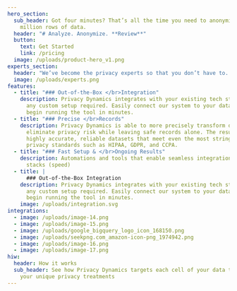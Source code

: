 ```yaml
---
hero_section:
  sub_header: Got four minutes? That’s all the time you need to anonymize a few
    million rows of data.
  header: "# Analyze. Anonymize. **Review**"
  button:
    text: Get Started
    link: /pricing
  image: /uploads/product-hero_v1.png
experts_section:
  header: "We’ve become the privacy experts so that you don’t have to. "
  image: /uploads/experts.png
features:
  - title: "### Out-of-the-Box </br>Integration"
    description: Privacy Dynamics integrates with your existing tech stack without
      any custom setup required. Easily connect our system to your data and
      begin running the tool in minutes.
  - title: "### Precise </br>Records"
    description: Privacy Dynamics is able to more precisely transform data to
      eliminate privacy risk while leaving safe records alone. The result is
      highly accurate, reliable datasets that meet even the most stringent
      privacy standards such as HIPAA, GDPR, and CCPA.
  - title: "### Fast Setup & </br>Ongoing Results"
    description: Automations and tools that enable seamless integration into data
      stacks (speed)
  - title: |
      ### Out-of-the-Box Integration
    description: Privacy Dynamics integrates with your existing tech stack without
      any custom setup required. Easily connect our system to your data and
      begin running the tool in minutes.
    image: /uploads/integration.svg
integrations:
  - image: /uploads/image-14.png
  - image: /uploads/image-15.png
  - image: /uploads/google_bigquery_logo_icon_168150.png
  - image: /uploads/seekpng.com_amazon-icon-png_1974942.png
  - image: /uploads/image-16.png
  - image: /uploads/image-17.png
hiw:
  header: How it works
  sub_header: See how Privacy Dynamics targets each cell of your data to achieve
    your unique privacy treatments
---
```

